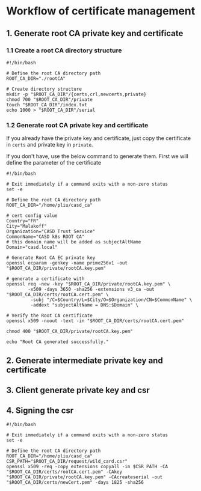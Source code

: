 # Workflow of certificate management

## 1. Generate root CA private key and certificate

### 1.1 Create a root CA directory structure

```shell
#!/bin/bash

# Define the root CA directory path
ROOT_CA_DIR="./rootCA"

# Create directory structure
mkdir -p "$ROOT_CA_DIR"/{certs,crl,newcerts,private}
chmod 700 "$ROOT_CA_DIR"/private
touch "$ROOT_CA_DIR"/index.txt
echo 1000 > "$ROOT_CA_DIR"/serial
```
### 1.2 Generate root CA private key and certificate

If you already have the private key and certificate, just copy the certificate in `certs` and private key in `private`.

If you don't have, use the below command to generate them. First we will define the parameter of the certificate

```shell
#!/bin/bash

# Exit immediately if a command exits with a non-zero status
set -e

# Define the root CA directory path
ROOT_CA_DIR="/home/pliu/casd_ca"

# cert config value
Country="FR"
City="Malakoff"
Organization="CASD Trust Service"
CommonName="CASD k8s ROOT CA"
# this domain name will be added as subjectAltName
Domain="casd.local"

# Generate Root CA EC private key
openssl ecparam -genkey -name prime256v1 -out "$ROOT_CA_DIR/private/rootCA.key.pem"

# generate a certificate with 
openssl req -new -key "$ROOT_CA_DIR/private/rootCA.key.pem" \
        -x509 -days 3650 -sha256 -extensions v3_ca -out "$ROOT_CA_DIR/certs/rootCA.cert.pem" \
         -subj "/C=$Country/L=$City/O=$Organization/CN=$CommonName" \
         -addext "subjectAltName = DNS:$Domain" \

# Verify the Root CA certificate
openssl x509 -noout -text -in "$ROOT_CA_DIR/certs/rootCA.cert.pem"

chmod 400 "$ROOT_CA_DIR/private/rootCA.key.pem"

echo "Root CA generated successfully."
```


## 2. Generate intermediate private key and certificate

## 3. Client generate private key and csr

## 4. Signing the csr

```shell
#!/bin/bash

# Exit immediately if a command exits with a non-zero status
set -e

# Define the root CA directory path
ROOT_CA_DIR="/home/pliu/casd_ca"
CSR_PATH="$ROOT_CA_DIR/request/wild_card.csr"
openssl x509 -req -copy_extensions copyall -in $CSR_PATH -CA "$ROOT_CA_DIR/certs/rootCA.cert.pem" -CAkey "$ROOT_CA_DIR/private/rootCA.key.pem" -CAcreateserial -out "$ROOT_CA_DIR/certs/newCert.pem" -days 1825 -sha256
```
